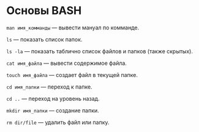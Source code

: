 # Основы BASH

`man имя_комманды` — вывести мануал по комманде.  

`ls` — показать список папок.  

`ls -la` — показать таблично список файлов и папков (также скрытых).  

`cat имя_файла` — вывести содержимое файла.  

`touch имя_файла` — создает файл в текущей папке.  

`cd имя_папки` — переход к папке.  

`cd ..` — переход на уровень назад.  

`mkdir имя_папки` — создание папки.  

`rm dir/file` — удалить файл или папку.
